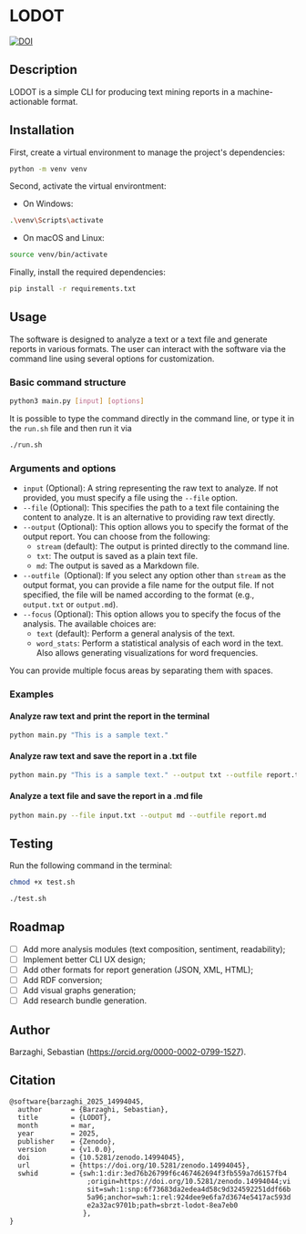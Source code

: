 # LODOT

[![DOI](https://zenodo.org/badge/DOI/10.5281/zenodo.14994045.svg)](https://doi.org/10.5281/zenodo.14994045)


## Description

LODOT is a simple CLI for producing text mining reports in a machine-actionable format.

## Installation

First, create a virtual environment to manage the project's dependencies:

```bash
python -m venv venv
```

Second, activate the virtual environtment:

* On Windows:  
```bash
.\venv\Scripts\activate
```

* On macOS and Linux:  
```bash
source venv/bin/activate
```

Finally, install the required dependencies:

```bash
pip install -r requirements.txt
```

## Usage

The software is designed to analyze a text or a text file and generate reports in various formats. The user can interact with the software via the command line using several options for customization.

### Basic command structure

```bash
python3 main.py [input] [options]
```

It is possible to type the command directly in the command line, or type it in the `run.sh` file and then run it via

```bash
./run.sh
```

### Arguments and options

* `input` (Optional): A string representing the raw text to analyze. If not provided, you must specify a file using the `--file` option.
* `--file` (Optional): This specifies the path to a text file containing the content to analyze. It is an alternative to providing raw text directly.
* `--output` (Optional): This option allows you to specify the format of the output report. You can choose from the following:
    * `stream` (default): The output is printed directly to the command line.
    * `txt`: The output is saved as a plain text file.
    * `md`: The output is saved as a Markdown file.
* `--outfile `(Optional): If you select any option other than `stream` as the output format, you can provide a file name for the output file. If not specified, the file will be named according to the format (e.g., `output.txt` or `output.md`).
* `--focus` (Optional): This option allows you to specify the focus of the analysis. The available choices are:
    * `text` (default): Perform a general analysis of the text.
    * `word_stats`: Perform a statistical analysis of each word in the text. Also allows generating visualizations for word frequencies.

You can provide multiple focus areas by separating them with spaces.

### Examples

#### Analyze raw text and print the report in the terminal

```bash
python main.py "This is a sample text."
```

#### Analyze raw text and save the report in a .txt file

```bash
python main.py "This is a sample text." --output txt --outfile report.txt
```

#### Analyze a text file and save the report in a .md file

```bash
python main.py --file input.txt --output md --outfile report.md
```

## Testing

Run the following command in the terminal:

```bash
chmod +x test.sh

./test.sh
```

## Roadmap

- [ ] Add more analysis modules (text composition, sentiment, readability);
- [ ] Implement better CLI UX design;
- [ ] Add other formats for report generation (JSON, XML, HTML);
- [ ] Add RDF conversion;
- [ ] Add visual graphs generation;
- [ ] Add research bundle generation.

## Author

Barzaghi, Sebastian (https://orcid.org/0000-0002-0799-1527).

## Citation

```
@software{barzaghi_2025_14994045,
  author       = {Barzaghi, Sebastian},
  title        = {LODOT},
  month        = mar,
  year         = 2025,
  publisher    = {Zenodo},
  version      = {v1.0.0},
  doi          = {10.5281/zenodo.14994045},
  url          = {https://doi.org/10.5281/zenodo.14994045},
  swhid        = {swh:1:dir:3ed76b26799f6c467462694f3fb559a7d6157fb4
                   ;origin=https://doi.org/10.5281/zenodo.14994044;vi
                   sit=swh:1:snp:6f73683da2edea4d58c9d324592251ddf66b
                   5a96;anchor=swh:1:rel:924dee9e6fa7d3674e5417ac593d
                   e2a32ac9701b;path=sbrzt-lodot-8ea7eb0
                  },
}
```
